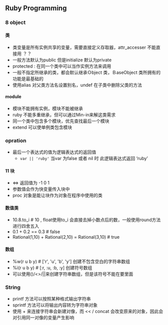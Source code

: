 ## Ruby Programming
### 8 object
#### 类
* 类变量是所有实例共享的变量，需要直接定义存取器，attr_accesser 不能直接用 ？？
* 一般方法默认为public 但是initialize 默认为private
* protected : 在同一个类中可以当作实例方法来调用
* 一般不指定所继承的类，都会默认继承Ｏbject 类，ＢaseObject 类所拥有的功能是最基础的
* 使用alias 对父类方法名设置别名，undef 在子类中删除父类的方法
#### module
* 模块不能拥有实例，模块不能被继承
* ruby 不能多重继承，但可以通过Min-in来解这类需求
* 同一个类中包含多个模块，优先查找最后一个模块
* extend 可以使单例类包含模块
### opration
* 最后一个表达式的值为逻辑表达式的返回值
  * `var || 'ruby'` 当var 为false 或者 nil 时 此逻辑表达式返回 ‘ruby’
#### 11 块
* <=> 返回值为 -1 0 1 
* 参数值会作为快变量传入块中
* proc 对象是能让块作为对象在程序中使用的类
#### 数值类
* 10.8.to_i  # 10 , float使用to_i 会直接去掉小数点后的数，一般使用round方法进行四舍五入
* 0.1 + 0.2 == 0.3 # false
* Rational(1,10) + Rational(2,10) = Rational(3,10) # true
#### 数组
* %w(r u b y) # ['r', 'u', 'b', 'y'] 创建不包含空白的字符串数组
* %i(r u b y) # [:r, :u, :b, :y]  创建符号数组
* 可以使用()/<>/||来创建字符串数组，但是该符号不能在要里面
### String
* printf 方法可以按照某种格式输出字符串
* sprintf 方法可以将输出内容转为字符串对象
* 使用 + 来连接字符串会新建对像，而 << / concat 会改变原来的对象，因此会对引用同一对像的变量产生影响